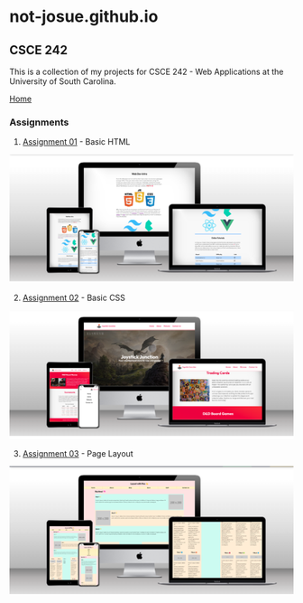 # not-josue.github.io

## CSCE 242

This is a collection of my projects for CSCE 242 - Web Applications at the University of South Carolina.

[Home](https://not-josue.github.io/csce242/)

### Assignments

1. [Assignment 01](https://not-josue.github.io/csce242/assignments/assignment01/index.html) - Basic HTML

![A web page concerning an introduction to web development in different viewports](./assets/images/assignment01.png)

2. [Assignment 02](https://not-josue.github.io/csce242/assignments/assignment02/index.html) - Basic CSS

![A web page about a store that sells games and toys in different viewports](./assets/images/assignment02.png)

3. [Assignment 03](https://not-josue.github.io/csce242/assignments/assignment03/index.html) - Page Layout

![A web page using flexbox to create different layouts for sections in different viewports](./assets/images/assignment03.png)